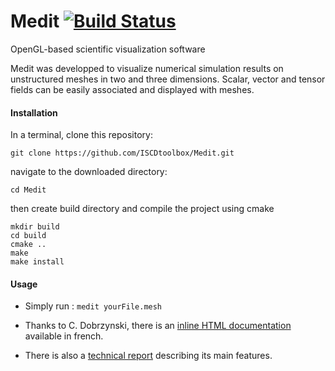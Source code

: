 # Medit [![Build Status](https://travis-ci.org/ISCDtoolbox/Medit.svg?branch=master)](https://travis-ci.org/ISCDtoolbox/Medit)
OpenGL-based scientific visualization software

Medit was developped to visualize numerical simulation results on unstructured meshes in two and three dimensions. Scalar, vector and tensor fields can be easily associated and displayed with meshes.

#### Installation

In a terminal, clone this repository:

   ` git clone https://github.com/ISCDtoolbox/Medit.git `

   navigate to the downloaded directory:

   ` cd Medit `

   then create build directory and compile the project using cmake
   ```
   mkdir build
   cd build
   cmake ..
   make
   make install
   ```

#### Usage

* Simply run :
    `medit yourFile.mesh`

* Thanks to C. Dobrzynski, there is an [inline HTML documentation](https://www.ljll.math.upmc.fr/frey/logiciels/Docmedit.dir/index.html) available in french.

* There is also a [technical report](https://www.ljll.math.upmc.fr/frey/publications/RT-0253.pdf) describing its main features.
